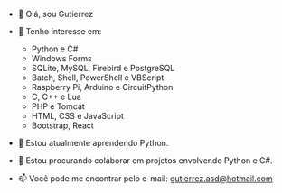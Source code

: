 - 👋 Olá, sou Gutierrez

- 👀 Tenho interesse em:
  - Python e C#
  - Windows Forms
  - SQLite, MySQL, Firebird e PostgreSQL
  - Batch, Shell, PowerShell e VBScript
  - Raspberry Pi, Arduino e CircuitPython
  - C, C++ e Lua
  - PHP e Tomcat
  - HTML, CSS e JavaScript
  - Bootstrap, React

- 🌱 Estou atualmente aprendendo Python.

- 👯 Estou procurando colaborar em projetos envolvendo Python e C#.

- 📫 Você pode me encontrar pelo e-mail: [gutierrez.asd@hotmail.com](mailto:gutierrez.asd@hotmail.com)
